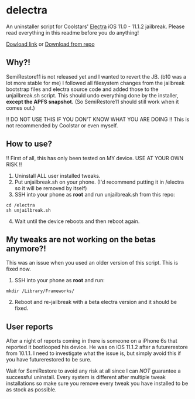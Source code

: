 # delectra
An uninstaller script for Coolstars' [Electra](https://github.com/coolstar/electra) iOS 11.0 - 11.1.2 jailbreak.
Please read everything in this readme before you do anything!

[Dowload link](https://mega.nz/#!IkkgWIBJ!mWVNVYhRes730gF9Nn26mnPs2044olU04uUBGYJerh8)
or
[Download from repo](https://raw.githubusercontent.com/KirovAir/delectra/master/unjailbreak.sh)

## Why?!
SemiRestore11 is not released yet and I wanted to revert the JB. (b10 was a lot more stable for me)
I followed all filesystem changes from the jailbreak bootstrap files and electra source code and added those to the unjailbreak.sh script. This should undo everything done by the installer, __except the APFS snapshot.__ (So SemiRestore11 should still work when it comes out.)

!! DO NOT USE THIS IF YOU DON'T KNOW WHAT YOU ARE DOING !!
This is not recommended by Coolstar or even myself.

## How to use?
!! First of all, this has only been tested on MY device. USE AT YOUR OWN RISK !!
1. Uninstall ALL user installed tweaks.
2. Put unjailbreak.sh on your phone. (I'd recommend putting it in /electra so it will be removed by itself)
3. SSH into your phone as __root__ and run unjailbreak.sh from this repo:
```
cd /electra
sh unjailbreak.sh
```
4. Wait until the device reboots and then reboot again.

## My tweaks are not working on the betas anymore?!
This was an issue when you used an older version of this script. This is fixed now.
1. SSH into your phone as __root__ and run:
```
mkdir /Library/Frameworks/
```
2. Reboot and re-jailbreak with a beta electra version and it should be fixed.

## User reports
After a night of reports coming in there is someone on a iPhone 6s that reported it bootlooped his device. He was on iOS 11.1.2 after a futurerestore from 10.1.1. 
I need to investigate what the issue is, but simply avoid this if you have futurerestored to be sure.

Wait for SemiRestore to avoid any risk at all since I can _NOT_ guarantee a successful uninstall. Every system is different after multiple tweak installations so make sure you remove every tweak you have installed to be as stock as possible.
